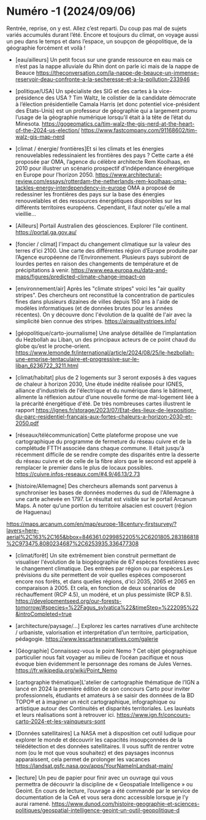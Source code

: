 # Numéro -1 (2024/09/06)
Rentrée, reprise, on y est. Allez c’est reparti. Du coup pas mal de sujets variés accumulés durant l’été. Encore et toujours du climat, on voyage aussi un peu dans le temps et dans l’espace, un soupçon de géopolitique, de la géographie forcément et voilà !

- [eau/ailleurs] Un petit focus sur une grande ressource en eau mais ce n’est pas la nappe alluviale du Rhin dont on parle ici mais de la nappe de Beauce
https://theconversation.com/la-nappe-de-beauce-un-immense-reservoir-deau-confronte-a-la-secheresse-et-a-la-pollution-233946

- [politique/USA] Un spécialiste des SIG et des cartes à la vice-présidence des USA ? Tim Waltz, le colistier de la candidate démocrate à l’élection présidentielle Camala Harris (et donc potentiel vice-président des Etats-Unis) est un professeur de géographie qui a largement promu l’usage de la géographie numérique lorsqu’il était à la tête de l’état du Minesota.
https://gogeomatics.ca/tim-walz-the-gis-nerd-at-the-heart-of-the-2024-us-election/
https://www.fastcompany.com/91168602/tim-walz-gis-map-nerd


- [climat / énergie/ frontières]Et si les climats et les énergies renouvelables redessinaient les frontières des pays ? Cette carte a été proposée par OMA, l’agence du célèbre architecte Rem Koolhaas, en 2010 pour illustrer un scénario prospectif d’indépendance énergétique en Europe pour l’horizon 2050.
https://www.architectural-review.com/essays/rotterdam-the-netherlands-rem-koolhaas-oma-tackles-energy-interdependency-in-europe
OMA a proposé de redessiner les frontières des pays sur la base des énergies renouvelables et des ressources énergétiques disponibles sur les différents territoires européens. Cependant, il faut noter qu'elle a mal vieillie...

- [Ailleurs] Portail Australien des géosciences. Explorer l’ile continent.
https://portal.ga.gov.au/

- [foncier / climat] l'impact du changement climatique sur la valeur des terres d'ici 2100. Une carte des différentes région d’Europe produite par l’Agence européenne de l’Environnement.
Plusieurs pays subiront de lourdes pertes en raison des changements de température et de précipitations à venir.
https://www.eea.europa.eu/data-and-maps/figures/predicted-climate-change-impact-on

- [environnement/air] Après les "climate stripes" voici les "air quality stripes". 
Des chercheurs ont reconstitué la concentration de particules fines dans plusieurs dizaines de villes depuis 150 ans à l'aide de modèles informatiques (et de données brutes pour les années récentes). 
On y découvre donc l'évolution de la qualité de l'air avec la simplicité bien connue des stripes. 
https://airqualitystripes.info/

- [géopolitique/carto-journalisme]  Une analyse détaillée de l’implantation du Hezbollah au Liban, un des principaux acteurs de ce point chaud du globe qu’est le proche-orient.
https://www.lemonde.fr/international/article/2024/08/25/le-hezbollah-une-emprise-tentaculaire-et-progressive-sur-le-liban_6236722_3211.html

- [climat/habitat] plus de 2 logements sur 3 seront exposés à des vagues de chaleur à horizon 2030, Une étude inédite réalisée pour IGNES, alliance d'industriels de l'électrique et du numérique dans le bâtiment, alimente la réflexion autour d’une nouvelle forme de mal-logement liée à la précarité énergétique d'été. De très nombreuses cartes illustrent le rapport
https://ignes.fr/storage/2023/07/Etat-des-lieux-de-lexposition-du-parc-residentiel-francais-aux-fortes-chaleurs-a-horizon-2030-et-2050.pdf


- [réseaux/télécommunication] Cette plateforme propose une vue cartographique du programme de fermeture du réseau cuivre et de la complétude FTTH associée dans chaque commune.
Il était jusqu'à récemment difficile de se rendre compte des disparités entre la desserte du réseau cuivre et de celle de la fibre alors que le second est appelé à remplacer le premier dans le plus de locaux possibles.
https://cuivre.infos-reseaux.com/#4.9/46.13/2.73

- [histoire/Allemagne] Des chercheurs allemands sont parvenus à synchroniser les bases de données modernes du sud de l'Allemagne à une carte achevée en 1797. Le résultat est visible sur le portail Arcanum Maps. A noter qu’une portion du territoire alsacien est couvert (région de Haguenau)

https://maps.arcanum.com/en/map/europe-18century-firstsurvey/?layers=here-aerial%2C163%2C165&bbox=846361.0299852205%2C6201805.283186818%2C973475.8080234687%2C6253935.336477308

- [climat/forêt] Un site extrêmement bien construit permettant de visualiser l'évolution de la biogéographie de 67 espèces forestières avec le changement climatique. Des entrées par région ou par espèces.Les prévisions du site permettent de voir quelles espèces composeront encore nos forêts, et dans quelles régions, d'ici 2035, 2065 et 2065 en comparaison à 2005. Et cela, en fonction de deux scénarios de réchauffement (RCP 4.5), un modéré, et un plus pessimiste (RCP 8.5).
https://developmentseed.org/our-forests-tomorrow/#species=%22Fagus_sylvatica%22&timeStep=%222095%22&introCompleted=true

- [architecture/paysage/…] Explorez les cartes narratives d’une architecte / urbaniste, valorisation et interprétation d’un territoire, participation, pédagogie. https://www.lescartesnarratives.com/galerie

- [Géographie] Connaissez-vous le point Nemo ? Cet objet géographique particulier nous fait voyager au milieu de l’océan pacifique et nous évoque bien évidemment le personnage des romans de Jules Vernes. https://fr.wikipedia.org/wiki/Point_Nemo

- [cartographie thématique]L'atelier de cartographie thématique de l’IGN a lancé en 2024 la première édition de son concours Carto pour inviter professionnels, étudiants et amateurs à se saisir des données de la BD TOPO® et à imaginer un récit cartographique, infographique ou artistique autour des Continuités et disparités territoriales. Les lauréats et leurs réalisations sont à retrouver ici. https://www.ign.fr/concours-carto-2024-et-les-vainqueurs-sont


- [Données satellitaires] La NASA met à disposition cet outil ludique pour explorer le monde et découvrir les capacités insoupçonnées de la télédétection et des données satellitaires. 
Il vous suffit de rentrer votre nom (ou le mot que vous souhaitez) et des paysages inconnus apparaissent, cela permet de prolonger les vacances https://landsat.gsfc.nasa.gov/apps/YourNameInLandsat-main/

- [lecture] Un peu de papier pour finir avec un ouvrage qui vous permettra de découvrir la discipline de « Geospatiale Intelligence » ou Geoint.
En cours de lecture, l’ouvrage a été commandé par le service de documentation de la CeA et vous sera donc accessible lorsque je l’y aurai ramené.
https://www.dunod.com/histoire-geographie-et-sciences-politiques/geospatial-intelligence-geoint-un-outil-geopolitique-d

